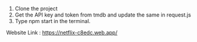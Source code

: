 1. Clone the project
2. Get the API key and token from tmdb and update the same in request.js
3. Type npm start in the terminal.

Website Link : https://netflix-c8edc.web.app/
